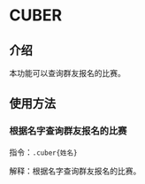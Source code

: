 # CUBER

## 介绍

本功能可以查询群友报名的比赛。

## 使用方法

### 根据名字查询群友报名的比赛

指令：`.cuber{姓名}`
    
解释：根据名字查询群友报名的比赛。
    
<Chat
:msgList="[
    {
        'msg':'.cuber测试',
        'position':'right'
    },
    {
        'msg':'测试近期没有报名比赛',
        'position':'left'
    }
]"/>

